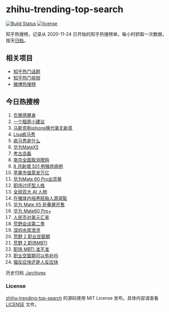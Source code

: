 # zhihu-trending-top-search

[![Build Status](https://github.com/justjavac/zhihu-trending-top-search/workflows/ci/badge.svg?branch=main)](https://github.com/justjavac/zhihu-trending-top-search/actions)
[![license](https://img.shields.io/github/license/justjavac/zhihu-trending-top-search)](https://github.com/justjavac/zhihu-trending-top-search/blob/main/LICENSE)

知乎热搜榜，记录从 2020-11-24 日开始的知乎热搜榜单。每小时抓取一次数据，按天[归档](./archives)。

## 相关项目

- [知乎热门话题](https://github.com/justjavac/zhihu-trending-hot-questions)
- [知乎热门视频](https://github.com/justjavac/zhihu-trending-hot-video)
- [微博热搜榜](https://github.com/justjavac/weibo-trending-hot-search)

## 今日热搜榜

<!-- BEGIN -->
<!-- 最后更新时间 Sat Sep 09 2023 14:08:00 GMT+0800 (China Standard Time) -->

1. [负罪感健身](https://www.zhihu.com/search?q=%E8%B4%9F%E7%BD%AA%E6%84%9F%E5%81%A5%E8%BA%AB)
1. [一个租房小建议](https://www.zhihu.com/search?q=%E4%B8%80%E4%B8%AA%E7%A7%9F%E6%88%BF%E5%B0%8F%E5%BB%BA%E8%AE%AE)
1. [马斯克称iphone换代毫无新意](https://www.zhihu.com/search?q=%E9%A9%AC%E6%96%AF%E5%85%8B%E7%A7%B0iphone%E6%8D%A2%E4%BB%A3%E6%AF%AB%E6%97%A0%E6%96%B0%E6%84%8F)
1. [Lisa疯马秀](https://www.zhihu.com/search?q=Lisa%E7%96%AF%E9%A9%AC%E7%A7%80)
1. [疯马秀是什么](https://www.zhihu.com/search?q=%E7%96%AF%E9%A9%AC%E7%A7%80%E6%98%AF%E4%BB%80%E4%B9%88)
1. [华为MateX5](https://www.zhihu.com/search?q=%E5%8D%8E%E4%B8%BAMateX5)
1. [考古丞磊](https://www.zhihu.com/search?q=%E8%80%83%E5%8F%A4%E4%B8%9E%E7%A3%8A)
1. [南京全面取消限购](https://www.zhihu.com/search?q=%E5%8D%97%E4%BA%AC%E5%85%A8%E9%9D%A2%E5%8F%96%E6%B6%88%E9%99%90%E8%B4%AD)
1. [8 月新增 501 例猴痘病例](https://www.zhihu.com/search?q=8%20%E6%9C%88%E6%96%B0%E5%A2%9E%20501%20%E4%BE%8B%E7%8C%B4%E7%97%98%E7%97%85%E4%BE%8B)
1. [苹果市值蒸发万亿](https://www.zhihu.com/search?q=%E8%8B%B9%E6%9E%9C%E5%B8%82%E5%80%BC%E8%92%B8%E5%8F%91%E4%B8%87%E4%BA%BF)
1. [华为Mate 60 Pro出货量](https://www.zhihu.com/search?q=%E5%8D%8E%E4%B8%BAMate%2060%20Pro%E5%87%BA%E8%B4%A7%E9%87%8F)
1. [职场讨坏型人格](https://www.zhihu.com/search?q=%E8%81%8C%E5%9C%BA%E8%AE%A8%E5%9D%8F%E5%9E%8B%E4%BA%BA%E6%A0%BC)
1. [全球百大 AI 人物](https://www.zhihu.com/search?q=%E5%85%A8%E7%90%83%E7%99%BE%E5%A4%A7%20AI%20%E4%BA%BA%E7%89%A9)
1. [在猪体内培养胚胎人源肾脏](https://www.zhihu.com/search?q=%E5%9C%A8%E7%8C%AA%E4%BD%93%E5%86%85%E5%9F%B9%E5%85%BB%E8%83%9A%E8%83%8E%E4%BA%BA%E6%BA%90%E8%82%BE%E8%84%8F)
1. [华为 Mate X5 折叠屏开售](https://www.zhihu.com/search?q=%E5%8D%8E%E4%B8%BA%20Mate%20X5%20%E6%8A%98%E5%8F%A0%E5%B1%8F%E5%BC%80%E5%94%AE)
1. [华为 Mate60 Pro+](https://www.zhihu.com/search?q=%E5%8D%8E%E4%B8%BA%20Mate60%20Pro%2B)
1. [人民币对美元汇率](https://www.zhihu.com/search?q=%E4%BA%BA%E6%B0%91%E5%B8%81%E5%AF%B9%E7%BE%8E%E5%85%83%E6%B1%87%E7%8E%87)
1. [荒野会谈第二季](https://www.zhihu.com/search?q=%E8%8D%92%E9%87%8E%E4%BC%9A%E8%B0%88%E7%AC%AC%E4%BA%8C%E5%AD%A3)
1. [深圳水库泄洪](https://www.zhihu.com/search?q=%E6%B7%B1%E5%9C%B3%E6%B0%B4%E5%BA%93%E6%B3%84%E6%B4%AA)
1. [荒野 2 职业空窗期](https://www.zhihu.com/search?q=%E8%8D%92%E9%87%8E%202%20%E8%81%8C%E4%B8%9A%E7%A9%BA%E7%AA%97%E6%9C%9F)
1. [荒野 2 职场MBTI](https://www.zhihu.com/search?q=%E8%8D%92%E9%87%8E%202%20%E8%81%8C%E5%9C%BAMBTI)
1. [职场 MBTI 准不准](https://www.zhihu.com/search?q=%E8%81%8C%E5%9C%BA%20MBTI%20%E5%87%86%E4%B8%8D%E5%87%86)
1. [职业空窗期可以弥补吗](https://www.zhihu.com/search?q=%E8%81%8C%E4%B8%9A%E7%A9%BA%E7%AA%97%E6%9C%9F%E5%8F%AF%E4%BB%A5%E5%BC%A5%E8%A1%A5%E5%90%97)
1. [猫反应快还是人反应快](https://www.zhihu.com/search?q=%E7%8C%AB%E5%8F%8D%E5%BA%94%E5%BF%AB%E8%BF%98%E6%98%AF%E4%BA%BA%E5%8F%8D%E5%BA%94%E5%BF%AB)

<!-- END -->

历史归档 [./archives](./archives)

### License

[zhihu-trending-top-search](https://github.com/justjavac/zhihu-trending-top-search) 的源码使用 MIT License
发布。具体内容请查看 [LICENSE](./LICENSE) 文件。
